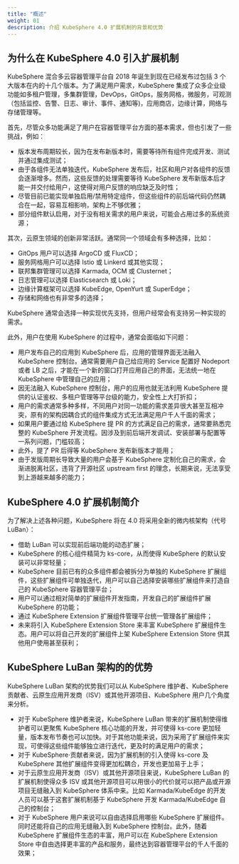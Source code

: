 ```yaml
---
title: "概述"
weight: 01
description: 介绍 KubeSphere 4.0 扩展机制的背景和优势
---
```


## 为什么在 KubeSphere 4.0 引入扩展机制

KubeSphere 混合多云容器管理平台自 2018 年诞生到现在已经发布过包括 3 个大版本在内的十几个版本。为了满足用户需求，KubeSphere 集成了众多企业级功能如多租户管理，多集群管理，DevOps，GitOps，服务网格，微服务，可观测（包括监控、告警、日志、审计、事件、通知等)，应用商店，边缘计算，网络与存储管理等。

首先，尽管众多功能满足了用户在容器管理平台方面的基本需求，但也引发了一些挑战，例如：

- 版本发布周期较长，因为在发布新版本时，需要等待所有组件完成开发、测试并通过集成测试；
- 由于各组件无法单独迭代，KubeSphere 发布后，社区和用户对各组件的反馈会逐渐增多。然而，这些反馈的处理需要等待 KubeSphere 发布新版本后才能一并交付给用户，这使得对用户反馈的响应缺乏及时性；
- 尽管目前已能实现单独启用/禁用特定组件，但这些组件的前后端代码仍然耦合在一起，容易互相影响，架构上不够优雅；
- 部分组件默认启用，对于没有相关需求的用户来说，可能会占用过多的系统资源；

其次，云原生领域的创新非常活跃。通常同一个领域会有多种选择，比如：

- GitOps 用户可以选择 ArgoCD 或 FluxCD；
- 服务网格用户可以选择 Istio 或 Linkerd 或其他实现；
- 联邦集群管理可以选择 Karmada, OCM 或 Clusternet；
- 日志管理可以选择 Elasticsearch 或 Loki；
- 边缘计算框架可以选择 KubeEdge, OpenYurt 或 SuperEdge；
- 存储和网络也有非常多的选择；

KubeSphere 通常会选择一种实现优先支持，但用户经常会有支持另一种实现的需求。

此外，用户在使用 KubeSphere 的过程中，通常会面临如下问题：

- 用户发布自己的应用到 KubeSphere 后，应用的管理界面无法融入 KubeSphere 控制台。通常需要用户自己给应用的 Service 配置好 Nodeport 或者 LB 之后，才能在一个新的窗口打开应用自己的界面，无法统一地在 KubeSphere 中管理自己的应用；
- 因无法融入 KubeSphere 控制台，用户的应用也就无法利用 KubeSphere 提供的认证鉴权、多租户管理等平台级的能力，安全性上大打折扣；
- 用户的需求通常多种多样，不同用户对同一功能的需求差异很大甚至互相冲突，原有的架构因耦合式的组件集成方式无法满足用户千人千面的需求；
- 如果用户要通过给 KubeSphere 提 PR 的方式满足自己的需求，通常要熟悉完整的 KubeSphere 开发流程。因涉及到前后端开发调试、安装部署与配置等一系列问题，门槛较高；
- 此外，提了 PR 后得等 KubeSphere 发布新版本才能用；
- 由于发版周期长导致大量的用户会基于 KubeSphere 定制化自己的需求，会渐进脱离社区，违背了开源社区 upstream first 的理念，长期来说，无法享受到上游越来越多的能力；

## KubeSphere 4.0 扩展机制简介

为了解决上述各种问题，KubeSphere 将在 4.0 将采用全新的微内核架构（代号 LuBan）：

- 借助 LuBan 可以实现前后端功能的动态扩展；
- KubeSphere 的核心组件精简为 ks-core，从而使得 KubeSphere 的默认安装可以非常轻量；
- KubeSphere 目前已有的众多组件都会被拆分为单独的 KubeSphere 扩展组件，这些扩展组件可单独迭代，用户可以自己选择安装哪些扩展组件来打造自己的 KubeSphere 容器管理平台；
- 用户可以通过相对简单的扩展组件开发指南，开发自己的扩展组件扩展 KubeSphere 的功能；
- 通过 KubeSphere Extension 扩展组件管理平台统一管理各扩展组件；
- 未来将引入 KubeSphere Extension Store 来丰富 KubeSphere 扩展组件生态。用户可以将自己开发的扩展组件上架 KubeSphere Extension Store 供其他用户使用甚至获利；

## KubeSphere LuBan 架构的的优势

KubeSphere LuBan 架构的优势我们可以从 KubeSphere 维护者、KubeSphere 贡献者、云原生应用开发商（ISV）或其他开源项目、KubeSphere 用户几个角度来分析。

- 对于 KubeSphere 维护者来说，KubeSphere LuBan 带来的扩展机制使得维护者可以更聚焦 KubeSphere 核心功能的开发，并可使得 ks-core 更加轻量，版本发布节奏也可以加快。对于其他功能来说，因为采用了扩展组件来实现，可使得这些组件能够独立进行迭代，更及时的满足用户的需求；
- 对于 KubeSphere·贡献者来说，因为扩展机制的引入使得 ks-core 及 KubeSphere 其他扩展组件变得更加松耦合，开发也更加易于上手；
- 对于云原生应用开发商（ISV）或其他开源项目来说，KubeSphere LuBan 的扩展机制使得众多 ISV 或其他开源项目可以用很小的代价就可以把产品或开源项目无缝融入到 KubeSphere 体系中来。比如 Karmada/KubeEdge 的开发人员可以基于这套扩展机制基于 KubeSphere 开发 Karmada/KubeEdge 自己的控制台；
- 对于 KubeSphere 用户来说可以自由选择启用哪些 KubeSphere 扩展组件。同时还能将自己的应用无缝融入到 KubeSphere 控制台。此外，随着 KubeSphere 扩展组件生态的丰富，用户可以在 KubeSphere Extension Store 中自由选择更丰富的产品和服务，最终达到容器管理平台的千人千面的效果；